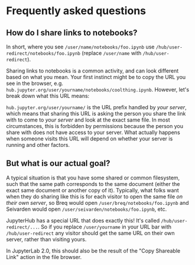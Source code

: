 # Frequently asked questions

## How do I share links to notebooks?

In short, where you see `/user/name/notebooks/foo.ipynb` use `/hub/user-redirect/notebooks/foo.ipynb` (replace `/user/name` with `/hub/user-redirect`).

Sharing links to notebooks is a common activity,
and can look different based on what you mean.
Your first instinct might be to copy the URL you see in the browser,
e.g. `hub.jupyter.org/user/yourname/notebooks/coolthing.ipynb`.
However, let's break down what this URL means:

`hub.jupyter.org/user/yourname/` is the URL prefix handled by _your server_,
which means that sharing this URL is asking the person you share the link with
to come to _your server_ and look at the exact same file.
In most circumstances, this is forbidden by permissions because the person you share with does not have access to your server.
What actually happens when someone visits this URL will depend on whether your server is running and other factors.

## But what is our actual goal?

A typical situation is that you have some shared or common filesystem,
such that the same path corresponds to the same document
(either the exact same document or another copy of it).
Typically, what folks want when they do sharing like this
is for each visitor to open the same file _on their own server_,
so Breq would open `/user/breq/notebooks/foo.ipynb` and
Seivarden would open `/user/seivarden/notebooks/foo.ipynb`, etc.

JupyterHub has a special URL that does exactly this!
It's called `/hub/user-redirect/...`.
So if you replace `/user/yourname` in your URL bar
with `/hub/user-redirect` any visitor should get the same
URL on their own server, rather than visiting yours.

In JupyterLab 2.0, this should also be the result of the "Copy Shareable Link"
action in the file browser.
